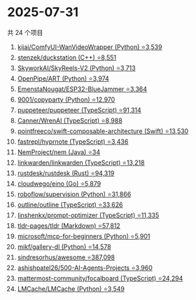 # 2025-07-31

共 24 个项目

<!-- BEGIN GITHUB -->
<!-- 最后更新时间 2025-07-31 21:31:05 +0800 -->
1. [kijai/ComfyUI-WanVideoWrapper (Python) ⭐3,539](https://github.com/kijai/ComfyUI-WanVideoWrapper)
1. [stenzek/duckstation (C++) ⭐8,551](https://github.com/stenzek/duckstation)
1. [SkyworkAI/SkyReels-V2 (Python) ⭐3,713](https://github.com/SkyworkAI/SkyReels-V2)
1. [OpenPipe/ART (Python) ⭐3,974](https://github.com/OpenPipe/ART)
1. [EmenstaNougat/ESP32-BlueJammer ⭐3,364](https://github.com/EmenstaNougat/ESP32-BlueJammer)
1. [9001/copyparty (Python) ⭐12,970](https://github.com/9001/copyparty)
1. [puppeteer/puppeteer (TypeScript) ⭐91,314](https://github.com/puppeteer/puppeteer)
1. [Canner/WrenAI (TypeScript) ⭐8,988](https://github.com/Canner/WrenAI)
1. [pointfreeco/swift-composable-architecture (Swift) ⭐13,530](https://github.com/pointfreeco/swift-composable-architecture)
1. [fastrepl/hyprnote (TypeScript) ⭐3,436](https://github.com/fastrepl/hyprnote)
1. [NemProject/nem (Java) ⭐34](https://github.com/NemProject/nem)
1. [linkwarden/linkwarden (TypeScript) ⭐13,218](https://github.com/linkwarden/linkwarden)
1. [rustdesk/rustdesk (Rust) ⭐94,319](https://github.com/rustdesk/rustdesk)
1. [cloudwego/eino (Go) ⭐5,879](https://github.com/cloudwego/eino)
1. [roboflow/supervision (Python) ⭐31,866](https://github.com/roboflow/supervision)
1. [outline/outline (TypeScript) ⭐33,626](https://github.com/outline/outline)
1. [linshenkx/prompt-optimizer (TypeScript) ⭐11,335](https://github.com/linshenkx/prompt-optimizer)
1. [tldr-pages/tldr (Markdown) ⭐57,812](https://github.com/tldr-pages/tldr)
1. [microsoft/mcp-for-beginners (Python) ⭐5,901](https://github.com/microsoft/mcp-for-beginners)
1. [mikf/gallery-dl (Python) ⭐14,578](https://github.com/mikf/gallery-dl)
1. [sindresorhus/awesome ⭐387,098](https://github.com/sindresorhus/awesome)
1. [ashishpatel26/500-AI-Agents-Projects ⭐3,960](https://github.com/ashishpatel26/500-AI-Agents-Projects)
1. [mattermost-community/focalboard (TypeScript) ⭐24,294](https://github.com/mattermost-community/focalboard)
1. [LMCache/LMCache (Python) ⭐3,549](https://github.com/LMCache/LMCache)
<!-- END GITHUB -->
